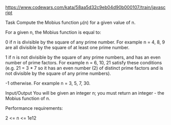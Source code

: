 https://www.codewars.com/kata/58aa5d32c9eb04d90b000107/train/javascript

Task
Compute the Mobius function μ(n) for a given value of n.

For a given n, the Mobius function is equal to:

0 if n is divisible by the square of any prime number. For example n = 4, 8, 9 are all divisible by the square of at least one prime number.

1 if n is not divisible by the square of any prime numbers, and has an even number of prime factors. For example n = 6, 10, 21 satisfy these conditions (e.g. 21 = 3 * 7 so it has an even number (2) of distinct prime factors and is not divisible by the square of any prime numbers).

-1 otherwise. For example n = 3, 5, 7, 30.

Input/Output
You will be given an integer n; you must return an integer - the Mobius function of n.

Performance requirements:

2 <= n <= 1e12

